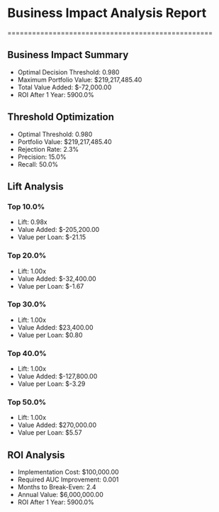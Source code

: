 # Business Impact Analysis Report
==================================================

## Business Impact Summary
- Optimal Decision Threshold: 0.980
- Maximum Portfolio Value: $219,217,485.40
- Total Value Added: $-72,000.00
- ROI After 1 Year: 5900.0%

## Threshold Optimization
- Optimal Threshold: 0.980
- Portfolio Value: $219,217,485.40
- Rejection Rate: 2.3%
- Precision: 15.0%
- Recall: 50.0%

## Lift Analysis
### Top 10.0%
- Lift: 0.98x
- Value Added: $-205,200.00
- Value per Loan: $-21.15

### Top 20.0%
- Lift: 1.00x
- Value Added: $-32,400.00
- Value per Loan: $-1.67

### Top 30.0%
- Lift: 1.00x
- Value Added: $23,400.00
- Value per Loan: $0.80

### Top 40.0%
- Lift: 1.00x
- Value Added: $-127,800.00
- Value per Loan: $-3.29

### Top 50.0%
- Lift: 1.00x
- Value Added: $270,000.00
- Value per Loan: $5.57

## ROI Analysis
- Implementation Cost: $100,000.00
- Required AUC Improvement: 0.001
- Months to Break-Even: 2.4
- Annual Value: $6,000,000.00
- ROI After 1 Year: 5900.0%
